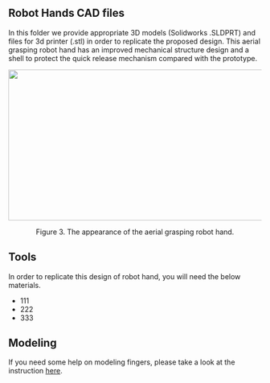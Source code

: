 ## Robot Hands CAD files
In this folder we provide appropriate 3D models (Solidworks .SLDPRT) and files for 3d printer (.stl) in order to replicate the proposed design. This aerial grasping robot hand has an improved mechanical structure design and a shell to protect the quick release mechanism compared with the prototype.

<p align="center">
  <img width="600" height="300" src="https://github.com/newdexterity/Aerial-Grasping-Robot-Hands/blob/master/Media/aerial_gripper.png">
</p>

<p align="center"> 
  Figure 3. The appearance of the aerial grasping robot hand.
</p>    
                                           
## Tools
In order to replicate this design of robot hand, you will need the below materials.
* 111
* 222
* 333

## Modeling
If you need some help on modeling fingers, please take a look at the instruction [here](https://www.eng.yale.edu/grablab/openhand/OpenHand%20Finger%20Guide.pdf).
